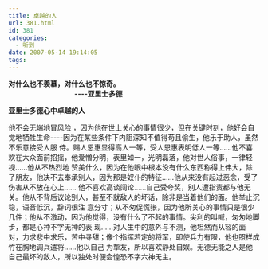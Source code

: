 ```yaml
---
title: 卓越的人
url: 381.html
id: 381
categories:
  - 听到
date: 2007-05-14 19:14:05
tags:
---
```


**对什么也不羡慕，对什么也不惊奇。  
                                        ----亚里士多德**

  
  

**亚里士多德心中卓越的人**

  
他不会无端地冒风险 ，因为他在世上关心的事情很少，但在关键时刻，他好会自觉地牺牲生命----因为在某些条件下内阻深知不值得苟且偷生，他乐于助人，虽然不乐意接受人服 侍。赐人恩惠显得高人一等，受人恩惠表明低人一等……他不喜欢在大众面前招摇，他爱憎分明，表里如一，光明磊落，他对世人俗事，一律轻视……他从不热烈地 赞美什么，因为在他眼中根本没有什么东西称得上伟大，除了朋友，他决不去奉承别人，因为那是奴仆的特征……他从来没有起过恶念，受了伤害从不放在心上…… 他不喜欢高谈阔论……自己受夸奖，别人遭指责都与他无关。他从不背后议论别人，甚至不就敌人的坏话，除非是当着他们的面。他举止沉稳，语音低沉，辞词很注 意分寸；从不匆促慌张，因为他所关心的事情只是很少几件；他从不激动，因为他觉得，没有什么了不起的事情。尖利的叫喊，匆匆地脚步，都是心祌不字无神的表 现……对人生中的意外与不测，他坦然而从容的面对，力求悲中求乐，苦中寻甜；像个指挥若定的将军，即使兵力有限，他也照样成竹在胸地调兵遣将……他以自己 为挚友，所以喜欢静处自娱。无德无能之人是他自己最坏的敌人，所以独处时便会惶恐不字六神无主。